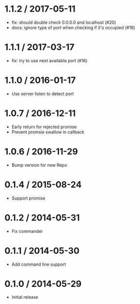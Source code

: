 
1.1.2 / 2017-05-11
==================

* fix: should double check 0.0.0.0 and localhost (#20)
* docs: ignore type of port when checking if it's occupied (#18)

# 1.1.1 / 2017-03-17

* fix: try to use next available port (#16)

# 1.1.0 / 2016-01-17

* Use server listen to detect port

# 1.0.7 / 2016-12-11

* Early return for rejected promise
* Prevent promsie swallow in callback

# 1.0.6 / 2016-11-29

* Bump version for new Repo

# 0.1.4 / 2015-08-24

* Support promise

# 0.1.2 / 2014-05-31

* Fix commander

# 0.1.1 / 2014-05-30

* Add command line support

# 0.1.0  / 2014-05-29

* Initial release
